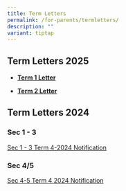 ```yaml
---
title: Term Letters
permalink: /for-parents/termletters/
description: ""
variant: tiptap
---
```

<h2>Term Letters 2025</h2>
<ul data-tight="true" class="tight">
<li>
<p><strong><a href="/files/Term Letters/2025/Start_of_Sem_1_2025_Letter_w_Term_1_Calendar.pdf" rel="noopener noreferrer nofollow" target="_blank">Term 1 Letter</a></strong>
</p>
</li>
<li>
<p><strong><a href="/files/Term Letters/2025/Term_2_Letter.pdf" rel="noopener noreferrer nofollow" target="_blank">Term 2 Letter</a></strong>
</p>
<p></p>
</li>
</ul>
<h2>Term Letters 2024</h2>
<h3>Sec 1 - 3</h3>
<p><a href="/files/Term Letters/2024/S1_3_Term_4_2024_Notification.pdf" rel="noopener nofollow" target="_blank">Sec 1 - 3 Term 4-2024 Notification</a>
</p>
<p></p>
<h3>Sec 4/5</h3>
<p><a href="/files/Term Letters/2024/S4_5_Term_4_2024_Notification.pdf" rel="noopener nofollow" target="_blank">Sec 4-5 Term 4 2024 Notification</a>
</p>